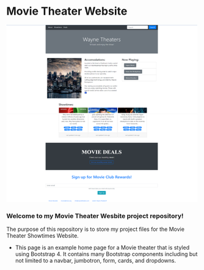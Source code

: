 # Movie Theater Website
<img src="https://github.com/tbon27/HTML-CSS-Projects/blob/main/Movie-Theater-Project/Img/readmeSS1.png" width="500" height="230"> <img src="https://github.com/tbon27/HTML-CSS-Projects/blob/main/Movie-Theater-Project/Img/readmeSS2.png" width="500" height="230">

### Welcome to my Movie Theater Wesbite project repository!

The purpose of this repository is to store my project files for the Movie Theater Showtimes Website.

- This page is an example home page for a Movie theater that is styled using Bootstrap 4. It contains many Bootstrap components including but not limited to a navbar, jumbotron, form, cards, and dropdowns.
